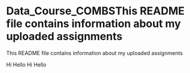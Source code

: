 # Data_Course_COMBSThis README file contains information about my uploaded assignments
This README file contains information about my uploaded assignments

Hi
Hello
Hi
Hello